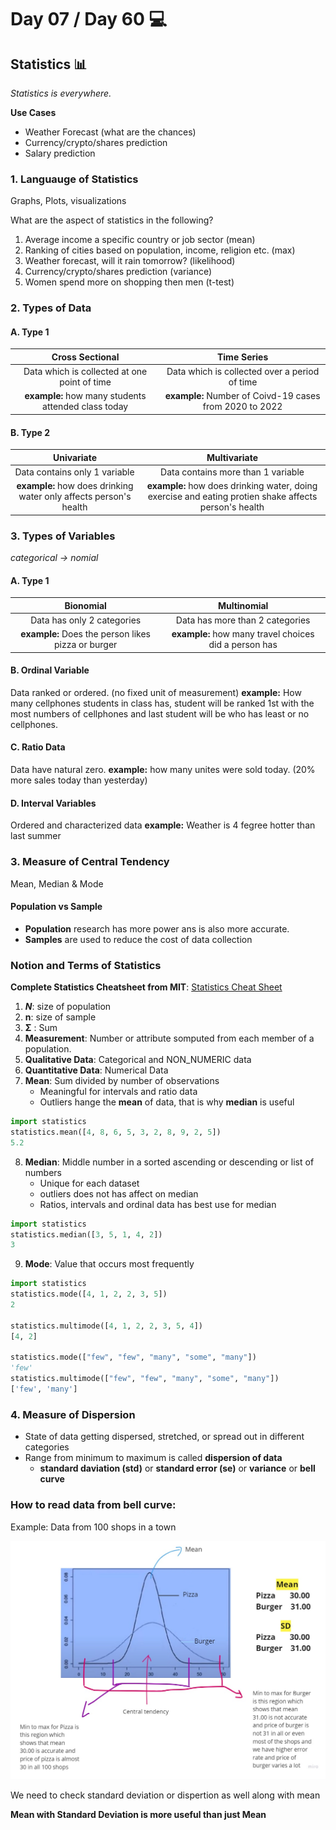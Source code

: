 # Day 07 / Day 60 💻
## Statistics 📊
*Statistics is everywhere.*

**Use Cases**
* Weather Forecast (what are the chances)
* Currency/crypto/shares prediction
* Salary prediction

### **1. Languauge of Statistics**
Graphs, Plots, visualizations

What are the aspect of statistics in the following?
1. Average income a specific country or job sector (mean)
2. Ranking of cities based on population, income, religion etc. (max)
3. Weather forecast, will it rain tomorrow? (likelihood)
4. Currency/crypto/shares prediction (variance)
5. Women spend more on shopping then men (t-test)

### **2. Types of Data**
#### **A. Type 1**
|Cross Sectional|Time Series|
|:---:|:---:|
|Data which is collected at one point of time|Data which is collected over a period of time|
|**example:** how many students attended class today|**example:** Number of Coivd-19 cases from 2020 to 2022|

#### **B. Type 2**
|Univariate|Multivariate|
|:---:|:---:|
|Data contains only 1 variable|Data contains more than 1 variable|
|**example:** how does drinking water only affects person's health|**example:** how does drinking water, doing exercise and eating protien shake affects person's health|

### **3. Types of Variables**
_categorical -> nomial_

#### **A. Type 1**
|Bionomial|Multinomial|
|:---:|:---:|
|Data has only 2 categories|Data has more than 2 categories|
|**example:** Does the person likes pizza or burger|**example:** how many travel choices did a person has|

#### **B. Ordinal Variable**
Data ranked or ordered. (no fixed unit of measurement)
**example:** How many cellphones students in class has, student will be ranked 1st with the most numbers of cellphones and last student will be who has least or no cellphones.

#### **C. Ratio Data**
Data have natural zero. 
**example:** how many unites were sold today. (20% more sales today than yesterday)

#### **D. Interval Variables**
Ordered and characterized data
**example:**  Weather is 4 fegree hotter than last summer

### **3. Measure of Central Tendency**
Mean, Median & Mode

#### Population vs Sample
* **Population** research has more power ans is also more accurate.
* **Samples** are used to reduce the cost of data collection

### Notion and Terms of Statistics
**Complete Statistics Cheatsheet from MIT**: [Statistics Cheat Sheet](https://web.mit.edu/~csvoss/Public/usabo/stats_handout.pdf)
1. **_N_**: size of  population
2. **n**: size of sample
3. **Σ** : Sum
4. **Measurement**: Number or attribute somputed from each member of a population. 
5. **Qualitative Data**: Categorical and NON_NUMERIC data
6. **Quantitative Data**: Numerical Data
7. **Mean**: Sum divided by number of observations
    * Meaningful for intervals and ratio data
    * Outliers hange the **mean** of data, that is why **median** is useful
```python
import statistics
statistics.mean([4, 8, 6, 5, 3, 2, 8, 9, 2, 5])
5.2
```

8. **Median**: Middle number in a sorted ascending or descending or list of numbers
    * Unique for each dataset
    * outliers does not has affect on median
    * Ratios, intervals and ordinal data has best use for median
```python
import statistics
statistics.median([3, 5, 1, 4, 2])
3
```

9. **Mode**: Value that occurs most frequently 
```python
import statistics
statistics.mode([4, 1, 2, 2, 3, 5])
2

statistics.multimode([4, 1, 2, 2, 3, 5, 4])
[4, 2]

statistics.mode(["few", "few", "many", "some", "many"])
'few'
statistics.multimode(["few", "few", "many", "some", "many"])
['few', 'many']
```

### **4. Measure of Dispersion**
 * State of data getting dispersed, stretched, or spread out in different categories
 * Range from minimum to maximum is called **dispersion of data**
    * **standard daviation (std)** or **standard error (se)** or **variance** or **bell curve**

### How to read data from bell curve:
Example:
Data from 100 shops in a town

![Bell Curve Example](bellcurveexample.jpg)

We need to check standard deviation or dispertion as well along with mean

**Mean with Standard Deviation is more useful than just Mean**









